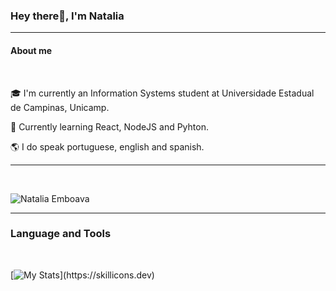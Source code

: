 ### **Hey there👋, I'm Natalia**
---
#### **About me**
<br>

🎓 I'm currently an Information Systems student at Universidade Estadual de Campinas, Unicamp.

🌱 Currently learning React, NodeJS and Pyhton.

🌎 I do speak portuguese, english and spanish. 



---

<br>

![Natalia Emboava](https://github-readme-stats.vercel.app/api?username=nemboav&show_icons=true&theme=midnight-purple)
<br>

---
### **Language and Tools**
<br>

[![My Stats](https://skillicons.dev/icons?i=js,html,css,c,java,cpp,github,linux,git,)](https://skillicons.dev)

<br>

